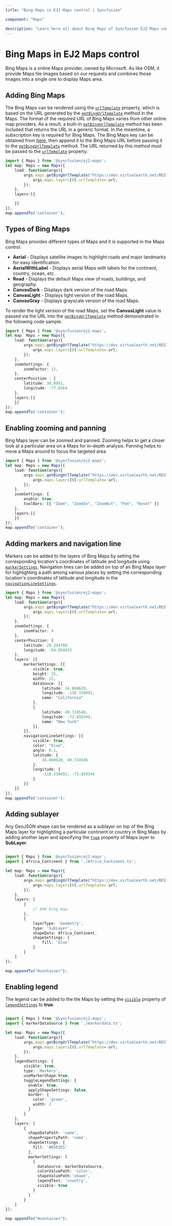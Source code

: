 ```yaml
---
title: "Bing Maps in EJ2 Maps control | Syncfusion"

component: "Maps"

description: "Learn here all about Bing Maps of Syncfusion EJ2 Maps control and more."
---
```


# Bing Maps in EJ2 Maps control

Bing Maps is a online Maps provider, owned by Microsoft. As like OSM, it provide Maps tile images based on our requests and combines those images into a single one to display Maps area.

## Adding Bing Maps

The Bing Maps can be rendered using the [`urlTemplate`](../../api/maps/layerSettingsModel/#urltemplate) property, which is based on the URL generated by the [`getBingUrlTemplate`](../../api/maps/#getbingurltemplate) method in the Maps. The format of the required URL of Bing Maps varies from other online map providers. As a result, a built-in [`getBingUrlTemplate`](../../api/maps/#getbingurltemplate) method has been included that returns the URL in a generic format. In the meantime, a subscription key is required for Bing Maps. The Bing Maps key can be obtained from [here](https://www.microsoft.com/en-us/maps/create-a-bing-maps-key), then append it to the Bing Maps URL before passing it to the [`getBingUrlTemplate`](../../api/maps/#getbingurltemplate) method. The URL returned by this method must be passed to the [`urlTemplate`](../../api/maps/layerSettingsModel/#urltemplate) property.

```typescript
import { Maps } from '@syncfusion/ej2-maps';
let map: Maps = new Maps({
    load: function(args){
        args.maps.getBingUrlTemplate("https://dev.virtualearth.net/REST/V1/Imagery/Metadata/Aerial?output=json&uriScheme=https&key=?").then(function(url) {
            args.maps.layers[0].urlTemplate= url;
        });
    },
    layers:[{

    }]
});
map.appendTo('container');
```

## Types of Bing Maps

Bing Maps provides different types of Maps and it is supported in the Maps control.

* **Aerial** - Displays satellite images to highlight roads and major landmarks for easy identification.
* **AerialWithLabel** - Displays aerial Maps with labels for the continent, country, ocean, etc.
* **Road** - Displays the default Maps view of roads, buildings, and geography.
* **CanvasDark** - Displays dark version of the road Maps.
* **CanvasLight** - Displays light version of the road Maps.
* **CanvasGray** - Displays grayscale version of the road Maps.

To render the light version of the road Maps, set the **CanvasLight** value is passed via the URL into the [`getBingUrlTemplate`](../../api/maps/#getbingurltemplate) method demonstrated in the following code sample.

```typescript
import { Maps } from '@syncfusion/ej2-maps';
let map: Maps = new Maps({
    load: function(args){
        args.maps.getBingUrlTemplate("https://dev.virtualearth.net/REST/V1/Imagery/Metadata/CanvasLight?output=json&uriScheme=https&key=?").then(function(url) {
            args.maps.layers[0].urlTemplate= url;
        });
    },
    zoomSettings: {
        zoomFactor: 12,
    },
    centerPosition : {
        latitude: 38.8951,
        longitude: -77.0364
    },
    layers:[{
    }]
});
map.appendTo('container');
```

## Enabling zooming and panning

Bing Maps layer can be zoomed and panned. Zooming helps to get a closer look at a particular area on a Maps for in-depth analysis. Panning helps to move a Maps around to focus the targeted area.

```typescript
import { Maps } from '@syncfusion/ej2-maps';
let map: Maps = new Maps({
    load: function(args){
        args.maps.getBingUrlTemplate("https://dev.virtualearth.net/REST/V1/Imagery/Metadata/Aerial?output=json&uriScheme=https&key=?").then(function(url) {
            args.maps.layers[0].urlTemplate= url;
        });
    },
    zoomSettings: {
        enable: true,
        toolBars: [{ "Zoom", "ZoomIn", "ZoomOut", "Pan", "Reset" }]
    },
    layers:[{
    }]
});
map.appendTo('container');
```

## Adding markers and navigation line

Markers can be added to the layers of Bing Maps by setting the corresponding location's coordinates of latitude and longitude using [`markerSettings`](../../api/maps/layerSettingsModel/#markersettings). Navigation lines can be added on top of an Bing Maps layer for highlighting a path among various places by setting the corresponding location's coordinates of latitude and longitude in the [`navigationLineSettings`](../../api/maps/layerSettingsModel/#navigationlinesettings).

```typescript
import { Maps } from '@syncfusion/ej2-maps';
let map: Maps = new Maps({
    load: function(args){
        args.maps.getBingUrlTemplate("https://dev.virtualearth.net/REST/V1/Imagery/Metadata/Aerial?output=json&uriScheme=https&key=?").then(function(url) {
            args.maps.layers[0].urlTemplate= url;
        });
    },
    zoomSettings: {
        zoomFactor: 4
    },
    centerPosition: {
        latitude: 29.394708
        longitude: -94.954653
    },
    layers: [{
        markerSettings: [{
            visible: true,
            height: 25,
            width: 15,
            dataSouce: [{
                latitude: 34.060620,
                longitude: -118.330491,
                name: "California"
            },
            {
                latitude: 40.724546,
                longitude: -73.850344,
                name: "New York"
            }],
        }],
        navigationLineSettings: [{
            visible: true,
            color: "blue",
            angle: 0.1,
            latitude: {
                34.060620, 40.724546
            },
            longitude: {
                -118.330491, -73.850344
            }
        }]
    }]
});
map.appendTo('container');
```

## Adding sublayer

Any GeoJSON shape can be rendered as a sublayer on top of the Bing Maps layer for highlighting a particular continent or country in Bing Maps by adding another layer and specifying the [`type`](../../api/maps/layerSettingsModel/#type) property of Maps layer to **SubLayer**.

```typescript

import { Maps } from '@syncfusion/ej2-maps';
import { Africa_Continent } from './Africa_Continent.ts';

let map: Maps = new Maps({
    load: function(args){
        args.maps.getBingUrlTemplate("https://dev.virtualearth.net/REST/V1/Imagery/Metadata/Aerial?output=json&uriScheme=https&key=?").then(function(url) {
            args.maps.layers[0].urlTemplate= url;
        });
    },
    layers: [
        {
            // Add bing map.
        },
        {
            layerType: 'Geometry',
            type: 'SubLayer',
            shapeData: Africa_Continent,
            shapeSettings: {
                fill: 'blue'
            }
        }
    ]
});

map.appendTo("#container");

```

## Enabling legend

The legend can be added to the tile Maps by setting the [`visible`](../../api/maps/legendSettingsModel/#visible) property of [`legendSettings`](../../api/maps/legendSettingsModel) to **true**.

```typescript

import { Maps } from '@syncfusion/ej2-maps';
import { markerDataSource } from './markerdata.ts';

let map: Maps = new Maps({
    load: function(args){
        args.maps.getBingUrlTemplate("https://dev.virtualearth.net/REST/V1/Imagery/Metadata/Aerial?output=json&uriScheme=https&key=?").then(function(url) {
            args.maps.layers[0].urlTemplate= url;
        });
    },
    legendSettings: {
        visible: true,
        type: 'Markers',
        useMarkerShape:true,
        toggleLegendSettings: {
          enable: true,
          applyShapeSettings: false,
          border: {
            color: 'green',
            width: 2
          }
        }
    },
    layers: [
        {
          shapeDataPath: 'name',
          shapePropertyPath: 'name',
          shapeSettings: {
            fill: '#E5E5E5'
          },
          markerSettings: [
            {
              dataSource: markerDataSource,
              colorValuePath: 'color',
              shapeValuePath:'shape',
              legendText: 'country',
              visible: true
            }
          ]
        }
    ]
});

map.appendTo("#container");

```